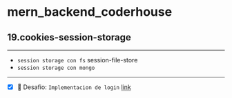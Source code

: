 # mern_backend_coderhouse

## 19.cookies-session-storage
--- 

- `session storage con fs` session-file-store
- `session storage con mongo`
---
-  [x] 🏹 Desafio: `Implementacion de login` [link](https://github.com/ortizfram/mern_backend_coderhouse/tree/19.cookies-session-storage/acc1/src)

